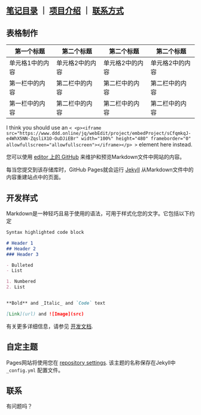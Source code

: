 ## [笔记目录](笔记目录.markdown)  ｜  [项目介绍](2111index.md)  ｜ [联系方式](2111index.md)

## 表格制作

第一个标题 | 第二个标题 | 第二个标题 | 第二个标题 |
------------ | ------------- | ------------- | ------------- |
单元格1中的内容 | 单元格2中的内容 | 单元格2中的内容 | 单元格2中的内容 |
第一栏中的内容 | 第二栏中的内容 | 第二栏中的内容 | 第二栏中的内容 |
第一栏中的内容 | 第二栏中的内容 | 第二栏中的内容 | 第二栏中的内容 |

I think you should use an
`< <p><iframe src="https://www.ddd.online/jq/webEdit/project/embedProject/sCfqmkqJ-e4WhX5NN-ZqsliX1O-OuDJiEBr" width="100%" height="480" frameborder="0" allowfullscreen="allowfullscreen"></iframe></p> >` element here instead.

您可以使用 [editor 上的 GitHub](https://github.com/wk6111/6111/edit/master/index.md) 来维护和预览Markdown文件中网站的内容。

每当您提交到该存储库时，GitHub Pages就会运行 [Jekyll](https://jekyllrb.com/) 从Markdown文件中的内容重建站点中的页面。


## 开发样式

Markdown是一种轻巧且易于使用的语法，可用于样式化您的文字。它包括以下约定

```markdown
Syntax highlighted code block

# Header 1
## Header 2
### Header 3

- Bulleted
- List

1. Numbered
2. List


**Bold** and _Italic_ and `Code` text

[Link](url) and ![Image](src)
```

有关更多详细信息，请参见 [开发文档](https://guides.github.com/features/mastering-markdown/).

## 自定主题

Pages网站将使用您在 [repository settings](https://github.com/wk6111/6111/settings). 该主题的名称保存在Jekyll中 `_config.yml` 配置文件。

## 联系

有问题吗？
